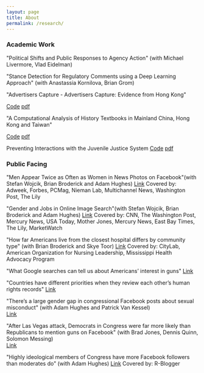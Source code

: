 ```yaml
---
layout: page
title: About
permalink: /research/
---
```




### Academic Work

"Political Shifts and Public Responses to Agency Action" (with Michael Livermore, Vlad Eidelman) 

"Stance Detection for Regulatory Comments using a Deep Learning Approach" (with Anastassia Kornilova, Brian Grom)


"Advertisers Capture - Advertisers Capture: Evidence from Hong Kong"

[Code](https://github.com/onyilam/newspaper) [pdf](https://onyilam.github.io/newspaper.pdf)

"A Computational Analysis of History Textbooks in Mainland China, Hong Kong and Taiwan"

[Code](https://github.com/onyilam/textbooks) [pdf](https://onyilam.github.io/newspaper.pdf)

Preventing Interactions with the Juvenile Justice System
[Code](https://github.com/dssg/milwaukee_public) [pdf](https://onyilam.github.io/juveniler.pdf)


### Public Facing

"Men Appear Twice as Often as Women in News Photos on Facebook"(with Stefan Wojcik, Brian Broderick and Adam Hughes) 
[Link](https://www.journalism.org/2019/05/23/men-appear-twice-as-often-as-women-in-news-photos-on-facebook/)
Covered by: Adweek, Forbes, PCMag, Nieman Lab, Multichannel News, Washington Post, The Lily
        
"Gender and Jobs in Online Image Search"(with Stefan Wojcik, Brian Broderick and Adam Hughes)
[Link](https://www.pewsocialtrends.org/2018/12/17/gender-and-jobs-in-online-image-searches/)
Covered by: CNN, The Washington Post, Mercury News, USA Today, Mother Jones, Mercury News, East Bay Times, The Lily, MarketWatch
			    
"How far Americans live from the closest hospital differs by community type" (with Brian Broderick and Skye Toor)
[Link](https://www.pewresearch.org/fact-tank/2018/12/12/how-far-americans-live-from-the-closest-hospital-differs-by-community-type/)
Covered by: CityLab, American Organization for Nursing Leadership, Mississippi Health Advocacy Program
			
"What Google searches can tell us about Americans’ interest in guns"
[Link](https://www.pewresearch.org/fact-tank/2018/03/16/what-google-searches-can-tell-us-about-americans-interest-in-guns/)

"Countries have different priorities when they review each other’s human rights records"
[Link](https://www.pewresearch.org/fact-tank/2019/03/20/countries-have-different-priorities-when-they-review-each-others-human-rights-records/)

"There’s a large gender gap in congressional Facebook posts about sexual misconduct"  (with Adam Hughes and Patrick Van Kessel)  
[Link](https://www.pewresearch.org/fact-tank/2018/02/01/theres-a-large-gender-gap-in-congressional-facebook-posts-about-sexual-misconduct/)

"After Las Vegas attack, Democrats in Congress were far more likely than Republicans to mention guns on Facebook" (with Brad Jones, Dennis Quinn, Solomon Messing)  
[Link](https://www.pewresearch.org/fact-tank/2017/10/19/after-las-vegas-attack-democrats-in-congress-were-far-more-likely-than-republicans-to-mention-guns-on-facebook/)

"Highly ideological members of Congress have more Facebook followers than moderates do" (with Adam Hughes) 
[Link](https://www.pewresearch.org/fact-tank/2017/08/21/highly-ideological-members-of-congress-have-more-facebook-followers-than-moderates-do/)
Covered by: R-Blogger

